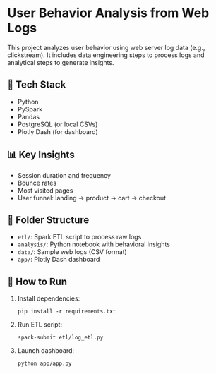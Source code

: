 # User Behavior Analysis from Web Logs

This project analyzes user behavior using web server log data (e.g., clickstream). It includes data engineering steps to process logs and analytical steps to generate insights.

## 🔧 Tech Stack
- Python
- PySpark
- Pandas
- PostgreSQL (or local CSVs)
- Plotly Dash (for dashboard)

## 📊 Key Insights
- Session duration and frequency
- Bounce rates
- Most visited pages
- User funnel: landing → product → cart → checkout

## 📁 Folder Structure
- `etl/`: Spark ETL script to process raw logs
- `analysis/`: Python notebook with behavioral insights
- `data/`: Sample web logs (CSV format)
- `app/`: Plotly Dash dashboard

## 🚀 How to Run
1. Install dependencies:
   ```
   pip install -r requirements.txt
   ```
2. Run ETL script:
   ```
   spark-submit etl/log_etl.py
   ```
3. Launch dashboard:
   ```
   python app/app.py
   ```
